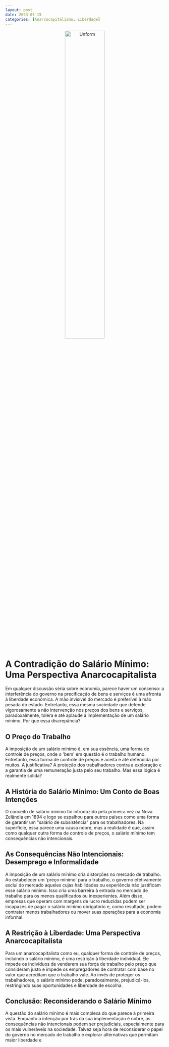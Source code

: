 ```yaml
---
layout: post
date: 2023-05-15
categories: [Anarcocapitalismo, Liberdade]
---
```

<p align="center">
<img src="{{ site.baseurl }}/images/14--[Artigo]--Liberdade_e_Inovacao__Como_a_Humanidade_Adquiriu_a_Capacidade_de_Desestatização_do_Dinheiro.png" height="50%" width="50%" alt="Unform" />
</p>

# A Contradição do Salário Mínimo: Uma Perspectiva Anarcocapitalista

Em qualquer discussão séria sobre economia, parece haver um consenso: a interferência do governo na precificação de bens e serviços é uma afronta à liberdade econômica. A mão invisível do mercado é preferível à mão pesada do estado. Entretanto, essa mesma sociedade que defende vigorosamente a não intervenção nos preços dos bens e serviços, paradoxalmente, tolera e até aplaude a implementação de um salário mínimo. Por que essa discrepância?

## O Preço do Trabalho
A imposição de um salário mínimo é, em sua essência, uma forma de controle de preços, onde o 'bem' em questão é o trabalho humano. Entretanto, essa forma de controle de preços é aceita e até defendida por muitos. A justificativa? A proteção dos trabalhadores contra a exploração e a garantia de uma remuneração justa pelo seu trabalho. Mas essa lógica é realmente sólida?

## A História do Salário Mínimo: Um Conto de Boas Intenções
O conceito de salário mínimo foi introduzido pela primeira vez na Nova Zelândia em 1894 e logo se espalhou para outros países como uma forma de garantir um "salário de subsistência" para os trabalhadores. Na superfície, essa parece uma causa nobre, mas a realidade é que, assim como qualquer outra forma de controle de preços, o salário mínimo tem consequências não intencionais.

## As Consequências Não Intencionais: Desemprego e Informalidade
A imposição de um salário mínimo cria distorções no mercado de trabalho. Ao estabelecer um 'preço mínimo' para o trabalho, o governo efetivamente exclui do mercado aqueles cujas habilidades ou experiência não justificam esse salário mínimo. Isso cria uma barreira à entrada no mercado de trabalho para os menos qualificados ou inexperientes. Além disso, empresas que operam com margens de lucro reduzidas podem ser incapazes de pagar o salário mínimo obrigatório e, como resultado, podem contratar menos trabalhadores ou mover suas operações para a economia informal.

## A Restrição à Liberdade: Uma Perspectiva Anarcocapitalista
Para um anarcocapitalista como eu, qualquer forma de controle de preços, incluindo o salário mínimo, é uma restrição à liberdade individual. Ele impede os indivíduos de venderem sua força de trabalho pelo preço que consideram justo e impede os empregadores de contratar com base no valor que acreditam que o trabalho vale. Ao invés de proteger os trabalhadores, o salário mínimo pode, paradoxalmente, prejudicá-los, restringindo suas oportunidades e liberdade de escolha.

## Conclusão: Reconsiderando o Salário Mínimo
A questão do salário mínimo é mais complexa do que parece à primeira vista. Enquanto a intenção por trás da sua implementação é nobre, as consequências não intencionais podem ser prejudiciais, especialmente para os mais vulneráveis na sociedade. Talvez seja hora de reconsiderar o papel do governo no mercado de trabalho e explorar alternativas que permitam maior liberdade e

